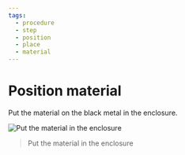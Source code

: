 ```yaml
---
tags:
  - procedure
  - step
  - position
  - place
  - material
---
```


# Position material

Put the material on the black metal in the enclosure.

![Put the material in the enclosure](position_material.jpg)

> Put the material in the enclosure
